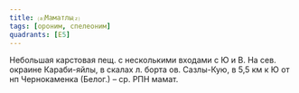 ```yaml
---
title: ⒜Маматлы⒵
tags: [ороним, спелеоним]
quadrants: [Е5]
---
```


Небольшая карстовая пещ. с несколькими входами с Ю и В. На сев. окраине
Караби-яйлы, в скалах л. борта ов. Сазлы-Кую, в 5,5 км к Ю от нп Чернокаменка
(Белог.) – ср. РПН мамат.
